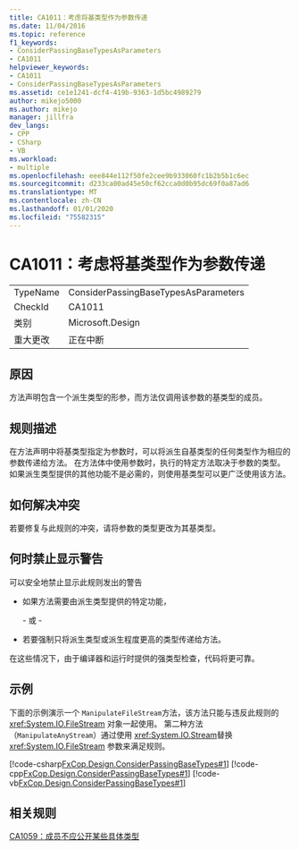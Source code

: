 ```yaml
---
title: CA1011：考虑将基类型作为参数传递
ms.date: 11/04/2016
ms.topic: reference
f1_keywords:
- ConsiderPassingBaseTypesAsParameters
- CA1011
helpviewer_keywords:
- CA1011
- ConsiderPassingBaseTypesAsParameters
ms.assetid: ce1e1241-dcf4-419b-9363-1d5bc4989279
author: mikejo5000
ms.author: mikejo
manager: jillfra
dev_langs:
- CPP
- CSharp
- VB
ms.workload:
- multiple
ms.openlocfilehash: eee844e112f50fe2cee9b933060fc1b2b5b1c6ec
ms.sourcegitcommit: d233ca00ad45e50cf62cca0d0b95dc69f0a87ad6
ms.translationtype: MT
ms.contentlocale: zh-CN
ms.lasthandoff: 01/01/2020
ms.locfileid: "75582315"
---
```

# <a name="ca1011-consider-passing-base-types-as-parameters"></a>CA1011：考虑将基类型作为参数传递

|||
|-|-|
|TypeName|ConsiderPassingBaseTypesAsParameters|
|CheckId|CA1011|
|类别|Microsoft.Design|
|重大更改|正在中断|

## <a name="cause"></a>原因

方法声明包含一个派生类型的形参，而方法仅调用该参数的基类型的成员。

## <a name="rule-description"></a>规则描述

在方法声明中将基类型指定为参数时，可以将派生自基类型的任何类型作为相应的参数传递给方法。 在方法体中使用参数时，执行的特定方法取决于参数的类型。 如果派生类型提供的其他功能不是必需的，则使用基类型可以更广泛使用该方法。

## <a name="how-to-fix-violations"></a>如何解决冲突

若要修复与此规则的冲突，请将参数的类型更改为其基类型。

## <a name="when-to-suppress-warnings"></a>何时禁止显示警告

可以安全地禁止显示此规则发出的警告

- 如果方法需要由派生类型提供的特定功能，

     \- 或 -

- 若要强制只将派生类型或派生程度更高的类型传递给方法。

在这些情况下，由于编译器和运行时提供的强类型检查，代码将更可靠。

## <a name="example"></a>示例

下面的示例演示一个 `ManipulateFileStream`方法，该方法只能与违反此规则的 <xref:System.IO.FileStream> 对象一起使用。 第二种方法（`ManipulateAnyStream`）通过使用 <xref:System.IO.Stream>替换 <xref:System.IO.FileStream> 参数来满足规则。

[!code-csharp[FxCop.Design.ConsiderPassingBaseTypes#1](../code-quality/codesnippet/CSharp/ca1011-consider-passing-base-types-as-parameters_1.cs)]
[!code-cpp[FxCop.Design.ConsiderPassingBaseTypes#1](../code-quality/codesnippet/CPP/ca1011-consider-passing-base-types-as-parameters_1.cpp)]
[!code-vb[FxCop.Design.ConsiderPassingBaseTypes#1](../code-quality/codesnippet/VisualBasic/ca1011-consider-passing-base-types-as-parameters_1.vb)]

## <a name="related-rules"></a>相关规则

[CA1059：成员不应公开某些具体类型](../code-quality/ca1059.md)
